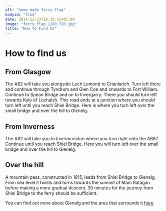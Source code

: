 ```yaml
---
alt: "home made ferry flag"
bodyid: "find"
date: 2014-12-23T18:16:15+01:00
image: "ferry_flag_1280_720.jpg"
title: "How to Find Us"
---
```


# How to find us

## From Glasgow

The A82 will take you alongside Loch Lomond to Crianlarich. Turn left there and continue through Tyndrum and Glen Coe and onwards to Fort William. Continue to Spean Bridge and on to Invergarry. There you should turn left towards Kyle of Lochalsh. This road ends at a junction where you should turn left until you reach Shiel Bridge. Here is where you turn left over the small bridge and over the hill to Glenelg.

## From Inverness

The A82 will take you to Invermoriston where you turn right onto the A887. Continue until you reach Shiel Bridge. Here you will turn left over the small bridge and over the hill to Glenelg.

## Over the hill

A mountain pass, constructed in 1815, leads from Shiel Bridge to Glenelg. From sea level it twists and turns towards the summit of Mam Ratagan before making a more gradual descent. 30 minutes for the journey from Shiel Bridge to the ferry should be sufficient.

You can find out more about Glenelg and the area that surrounds it [here](http://www.whats-there.co.uk).



